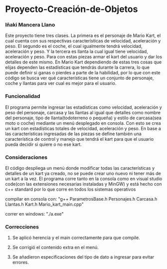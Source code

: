 # Proyecto-Creación-de-Objetos
### Iñaki Mancera Llano
Este proyecto tiene tres clases. La primera es el personaje de Mario Kart, el cual cuenta con sus respectivas características de velocidad, aceleración y peso. El segundo es el coche, el cual igualmente tendrá velocidad, aceleración y peso. Y la tercera es llanta la cual igual tiene velocidad, aceleración y peso. Para con estas piezas armar el kart del usuario y dar los detalles de este mismo.
En Mario Kart dependiendo de estas tres cosas que elijas dependen las estadísticas que tendrás durante la carrera, lo que puede definir si ganas o pierdes a parte de la habilidad, por lo que con este código se busca ver qué características tiene un conjunto de personaje, coche y llantas para ver cual es mejor para el usuario.

### Funcionalidad
El programa permite ingresar las estadísticas como velocidad, aceleración y peso del personaje, carcasa y las llantas al igual que detalles como nombre del personaje, tipo de llanta(todoterreno o pequeña) y estilo de carcasa(sea moto o coche) mediante un menú desplegado en consola. Con esto se crea un kart con estadísticas totales de velocidad, aceleración y peso. En base a las características ingresadas de las piezas se define también una característica de control y manejo que tendrá el kart para que el usuario pueda decidir si quiere o no ese kart.

### Consideraciones
El código despliega un menú donde modificar todas las características y detalles de un kart ya creado, no se puede crear uno nuevo ni tener más de un kart a la vez.
El programa corre tanto en la consola como en visual studio code(con las extensiones necesarias instaladas y MinGW) y está hecho con c++ standard por lo que corre en todos los sistemas operativos

compilar en consola con: "g++ ParametrosBase.h Personajes.h Carcasa.h Llantas.h Kart.h Mario_kart_main.cpp"

correr en windows: "./a.exe"

### Correcciones
1. Se aplicó herencia y el main correctamente para que compile.

2. Se corrigió el contenido extra en el menú.

3. Se añadieron especificaciones del tipo de dato a ingresar para evitar errores.

